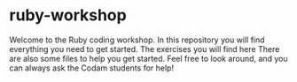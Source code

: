 # ruby-workshop
Welcome to the Ruby coding workshop.
In this repository you will find everything you need to get started. 
The exercises you will find here
There are also some files to help you get started. 
Feel free to look around, and you can always ask the Codam students for help!
